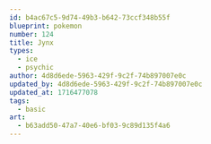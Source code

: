 ```yaml
---
id: b4ac67c5-9d74-49b3-b642-73ccf348b55f
blueprint: pokemon
number: 124
title: Jynx
types:
  - ice
  - psychic
author: 4d8d6ede-5963-429f-9c2f-74b897007e0c
updated_by: 4d8d6ede-5963-429f-9c2f-74b897007e0c
updated_at: 1716477078
tags:
  - basic
art:
  - b63add50-47a7-40e6-bf03-9c89d135f4a6
---
```

